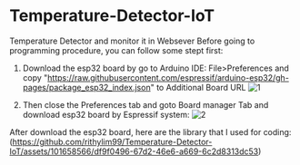 # Temperature-Detector-IoT
Temperature Detector and monitor it in Websever
Before going to programming procedure, you can follow some stept first:

1. Download the esp32 board by go to Arduino IDE: File>Preferences and copy "https://raw.githubusercontent.com/espressif/arduino-esp32/gh-pages/package_esp32_index.json" to Additional Board URL
![1](https://github.com/rithylim99/Temperature-Detector-IoT/assets/101658566/1075899d-cd80-4eed-91fa-c036026e91f6)

2. Then close the Preferences tab and goto Board manager Tab and download esp32 board by Espressif system:
 ![2](https://github.com/rithylim99/Temperature-Detector-IoT/assets/101658566/6fc52ba5-6850-42a8-8558-42c2b82574a9)

After download the esp32 board, here are the library that I used for coding:
(https://github.com/rithylim99/Temperature-Detector-IoT/assets/101658566/df9f0496-67d2-46e6-a669-6c2d8313dc53)
